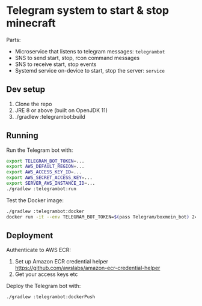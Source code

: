 # Telegram system to start & stop minecraft

Parts:

- Microservice that listens to telegram messages: `telegrambot`
- SNS to send start, stop, rcon command messages
- SNS to receive start, stop events
- Systemd service on-device to start, stop the server: `service`

## Dev setup

1. Clone the repo
2. JRE 8 or above (built on OpenJDK 11)
3. ./gradlew :telegrambot:build

## Running

Run the Telegram bot with:

```bash
export TELEGRAM_BOT_TOKEN=...
export AWS_DEFAULT_REGION=...
export AWS_ACCESS_KEY_ID=...
export AWS_SECRET_ACCESS_KEY=...
export SERVER_AWS_INSTANCE_ID=...
./gradlew :telegrambot:run
```

Test the Docker image:

```bash
./gradlew :telegrambot:docker
docker run -it --env TELEGRAM_BOT_TOKEN=$(pass Telegram/boxmein_bot) 242224638212.dkr.ecr.eu-north-1.amazonaws.com/boxmein-tgminecraft-bot
```

## Deployment

Authenticate to AWS ECR:

1. Set up Amazon ECR credential helper https://github.com/awslabs/amazon-ecr-credential-helper
2. Get your access keys etc

Deploy the Telegram bot with:

```bash
./gradlew :telegrambot:dockerPush
```
